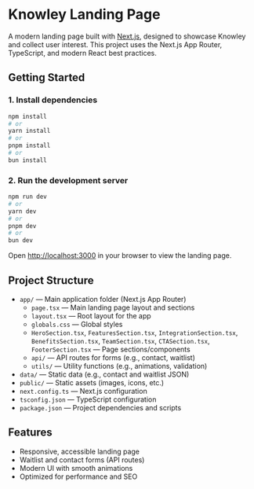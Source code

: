 # Knowley Landing Page

A modern landing page built with [Next.js](https://nextjs.org), designed to showcase Knowley and collect user interest. This project uses the Next.js App Router, TypeScript, and modern React best practices.

## Getting Started

### 1. Install dependencies

```bash
npm install
# or
yarn install
# or
pnpm install
# or
bun install
```

### 2. Run the development server

```bash
npm run dev
# or
yarn dev
# or
pnpm dev
# or
bun dev
```

Open [http://localhost:3000](http://localhost:3000) in your browser to view the landing page.

## Project Structure

- `app/` — Main application folder (Next.js App Router)
  - `page.tsx` — Main landing page layout and sections
  - `layout.tsx` — Root layout for the app
  - `globals.css` — Global styles
  - `HeroSection.tsx`, `FeaturesSection.tsx`, `IntegrationSection.tsx`, `BenefitsSection.tsx`, `TeamSection.tsx`, `CTASection.tsx`, `FooterSection.tsx` — Page sections/components
  - `api/` — API routes for forms (e.g., contact, waitlist)
  - `utils/` — Utility functions (e.g., animations, validation)
- `data/` — Static data (e.g., contact and waitlist JSON)
- `public/` — Static assets (images, icons, etc.)
- `next.config.ts` — Next.js configuration
- `tsconfig.json` — TypeScript configuration
- `package.json` — Project dependencies and scripts

## Features
- Responsive, accessible landing page
- Waitlist and contact forms (API routes)
- Modern UI with smooth animations
- Optimized for performance and SEO
